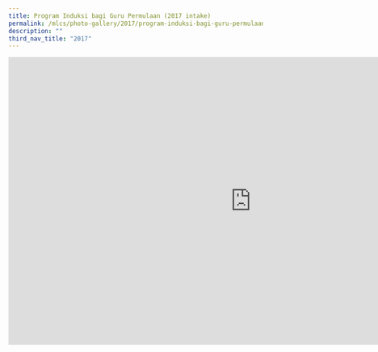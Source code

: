 ```yaml
---
title: Program Induksi bagi Guru Permulaan (2017 intake)
permalink: /mlcs/photo-gallery/2017/program-induksi-bagi-guru-permulaan-2017-in-take/
description: ""
third_nav_title: "2017"
---
```

<iframe allowfullscreen="true" height="569" width="960" frameborder="0" src="https://docs.google.com/presentation/d/e/2PACX-1vT-2QOaM7Th0hyaEqzpeV5IgqXbnwX2C7fXU9EVU_AeBlO0i4DO2n7Q3CKmrP8uEkrgYwTJ5Ff4H-zC/embed?start=false&amp;loop=false&amp;delayms=3000"></iframe>